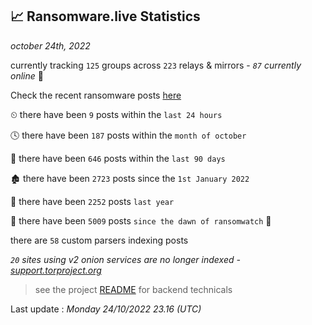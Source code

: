
## 📈 Ransomware.live Statistics
_october 24th, 2022_

currently tracking `125` groups across `223` relays & mirrors - _`87` currently online_ 📡

Check the recent ransomware posts [here](https://www.ransomware.live/#/recentposts)


⏲ there have been `9` posts within the `last 24 hours`

🕓 there have been `187` posts within the `month of october`

📅 there have been `646` posts within the `last 90 days`

🏚 there have been `2723` posts since the `1st January 2022`

🚀 there have been `2252` posts `last year`

🦕 there have been `5009` posts `since the dawn of ransomwatch` 🐣

there are `58` custom parsers indexing posts

_`20` sites using v2 onion services are no longer indexed - [support.torproject.org](https://support.torproject.org/onionservices/v2-deprecation/)_

> see the project [README](https://github.com/jmousqueton/ransomwatch#readme) for backend technicals



Last update : _Monday 24/10/2022 23.16 (UTC)_

